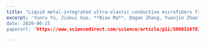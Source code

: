 ```yaml
---
title: "Liquid metal-integrated ultra-elastic conductive microfibers from microfluidics for wearable electronics"
excerpt: 'Yunru Yu, Jiahui Guo, **Biao Ma**, Dagan Zhang, Yuanjin Zhao*, **Science Bulletin**, 2020, 65(20): 1752-1759. 
date: 2020-06-15
paperurl: 'https://www.sciencedirect.com/science/article/pii/S0003267017311364'

---
```

